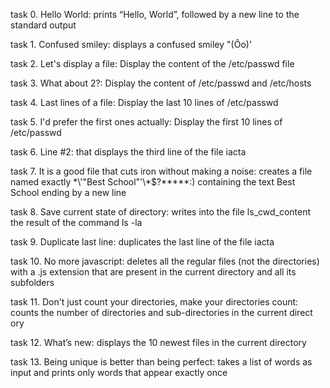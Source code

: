  task 0. Hello World: prints “Hello, World”, followed by a new line to the standard output

 task 1. Confused smiley: displays a confused smiley "(Ôo)'

 task 2. Let's display a file: Display the content of the /etc/passwd file

 task 3. What about 2?: Display the content of /etc/passwd and /etc/hosts

 task 4. Last lines of a file: Display the last 10 lines of /etc/passwd

 task 5. I'd prefer the first ones actually: Display the first 10 lines of /etc/passwd

 task 6. Line #2: that displays the third line of the file iacta

 task 7. It is a good file that cuts iron without making a noise: creates a file named exactly \*\\'"Best School"\'\\*$\?\*\*\*\*\*:) containing the  text Best School ending by a new line

 task 8. Save current state of directory: writes into the file ls_cwd_content the result of the command ls -la

 task 9. Duplicate last line: duplicates the last line of the file iacta

 task 10. No more javascript: deletes all the regular files (not the directories) with a .js extension that are present in the current directory and  all its subfolders

 task 11. Don't just count your directories, make your directories count:  counts the number of directories and sub-directories in the current direct ory

 task 12. What’s new: displays the 10 newest files in the current directory

 task 13. Being unique is better than being perfect: takes a list of words as input and prints only words that appear exactly once


